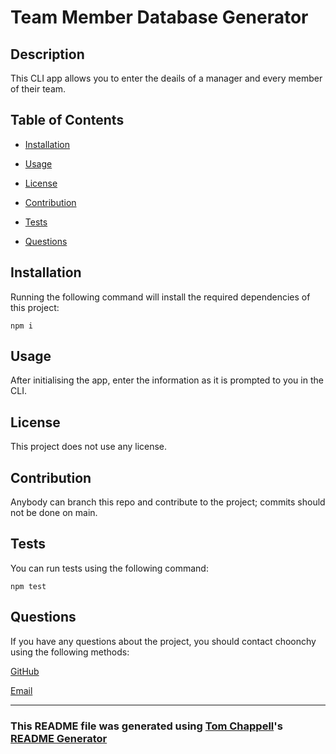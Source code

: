 # Team Member Database Generator

  

  ## Description

  This CLI app allows you to enter the deails of a manager and every member of their team.

  ## Table of Contents

  * [Installation](#installation)

  * [Usage](#usage)

  * [License](#license)

  * [Contribution](#contribution)

  * [Tests](#tests)

  * [Questions](#questions)

  ## Installation

  Running the following command will install the required dependencies of this project:

  ```
  npm i
  ```

  ## Usage

  After initialising the app, enter the information as it is prompted to you in the CLI.

  ## License

  This project does not use any license.

  ## Contribution

  Anybody can branch this repo and contribute to the project; commits should not be done on main.

  ## Tests

  You can run tests using the following command:

  ```
  npm test
  ```

  ## Questions

  If you have any questions about the project, you should contact choonchy using the following methods:

  [GitHub](https://github.com/choonchy)

  [Email](thomas.chappell@outlook.com)
  
  ---

  ### This README file was generated using [Tom Chappell](https://github.com/choonchy)'s [README Generator](https://github.com/choonchy/week-9-homework)
  